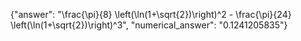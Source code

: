 {"answer": "\\frac{\\pi}{8} \\left(\\ln(1+\\sqrt{2})\\right)^2 - \\frac{\\pi}{24} \\left(\\ln(1+\\sqrt{2})\\right)^3", "numerical_answer": "0.1241205835"}